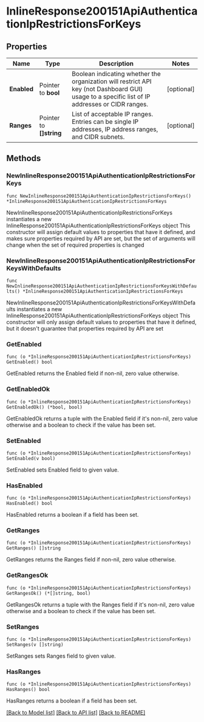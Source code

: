 # InlineResponse200151ApiAuthenticationIpRestrictionsForKeys

## Properties

Name | Type | Description | Notes
------------ | ------------- | ------------- | -------------
**Enabled** | Pointer to **bool** | Boolean indicating whether the organization will restrict API key (not Dashboard GUI) usage to a specific list of IP addresses or CIDR ranges. | [optional] 
**Ranges** | Pointer to **[]string** | List of acceptable IP ranges. Entries can be single IP addresses, IP address ranges, and CIDR subnets. | [optional] 

## Methods

### NewInlineResponse200151ApiAuthenticationIpRestrictionsForKeys

`func NewInlineResponse200151ApiAuthenticationIpRestrictionsForKeys() *InlineResponse200151ApiAuthenticationIpRestrictionsForKeys`

NewInlineResponse200151ApiAuthenticationIpRestrictionsForKeys instantiates a new InlineResponse200151ApiAuthenticationIpRestrictionsForKeys object
This constructor will assign default values to properties that have it defined,
and makes sure properties required by API are set, but the set of arguments
will change when the set of required properties is changed

### NewInlineResponse200151ApiAuthenticationIpRestrictionsForKeysWithDefaults

`func NewInlineResponse200151ApiAuthenticationIpRestrictionsForKeysWithDefaults() *InlineResponse200151ApiAuthenticationIpRestrictionsForKeys`

NewInlineResponse200151ApiAuthenticationIpRestrictionsForKeysWithDefaults instantiates a new InlineResponse200151ApiAuthenticationIpRestrictionsForKeys object
This constructor will only assign default values to properties that have it defined,
but it doesn't guarantee that properties required by API are set

### GetEnabled

`func (o *InlineResponse200151ApiAuthenticationIpRestrictionsForKeys) GetEnabled() bool`

GetEnabled returns the Enabled field if non-nil, zero value otherwise.

### GetEnabledOk

`func (o *InlineResponse200151ApiAuthenticationIpRestrictionsForKeys) GetEnabledOk() (*bool, bool)`

GetEnabledOk returns a tuple with the Enabled field if it's non-nil, zero value otherwise
and a boolean to check if the value has been set.

### SetEnabled

`func (o *InlineResponse200151ApiAuthenticationIpRestrictionsForKeys) SetEnabled(v bool)`

SetEnabled sets Enabled field to given value.

### HasEnabled

`func (o *InlineResponse200151ApiAuthenticationIpRestrictionsForKeys) HasEnabled() bool`

HasEnabled returns a boolean if a field has been set.

### GetRanges

`func (o *InlineResponse200151ApiAuthenticationIpRestrictionsForKeys) GetRanges() []string`

GetRanges returns the Ranges field if non-nil, zero value otherwise.

### GetRangesOk

`func (o *InlineResponse200151ApiAuthenticationIpRestrictionsForKeys) GetRangesOk() (*[]string, bool)`

GetRangesOk returns a tuple with the Ranges field if it's non-nil, zero value otherwise
and a boolean to check if the value has been set.

### SetRanges

`func (o *InlineResponse200151ApiAuthenticationIpRestrictionsForKeys) SetRanges(v []string)`

SetRanges sets Ranges field to given value.

### HasRanges

`func (o *InlineResponse200151ApiAuthenticationIpRestrictionsForKeys) HasRanges() bool`

HasRanges returns a boolean if a field has been set.


[[Back to Model list]](../README.md#documentation-for-models) [[Back to API list]](../README.md#documentation-for-api-endpoints) [[Back to README]](../README.md)


